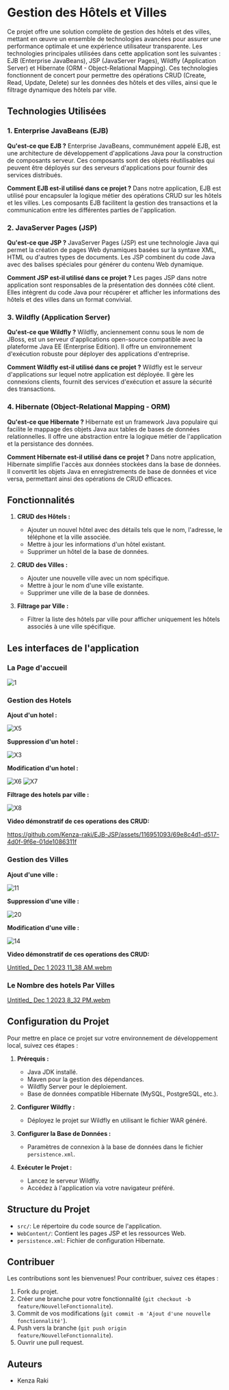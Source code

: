 # Gestion des Hôtels et Villes

Ce projet offre une solution complète de gestion des hôtels et des villes, mettant en œuvre un ensemble de technologies avancées pour assurer une performance optimale et une expérience utilisateur transparente. Les technologies principales utilisées dans cette application sont les suivantes : EJB (Enterprise JavaBeans), JSP (JavaServer Pages), Wildfly (Application Server) et Hibernate (ORM - Object-Relational Mapping). Ces technologies fonctionnent de concert pour permettre des opérations CRUD (Create, Read, Update, Delete) sur les données des hôtels et des villes, ainsi que le filtrage dynamique des hôtels par ville.

## Technologies Utilisées

### 1. Enterprise JavaBeans (EJB)

**Qu'est-ce que EJB ?**
Enterprise JavaBeans, communément appelé EJB, est une architecture de développement d'applications Java pour la construction de composants serveur. Ces composants sont des objets réutilisables qui peuvent être déployés sur des serveurs d'applications pour fournir des services distribués.

**Comment EJB est-il utilisé dans ce projet ?**
Dans notre application, EJB est utilisé pour encapsuler la logique métier des opérations CRUD sur les hôtels et les villes. Les composants EJB facilitent la gestion des transactions et la communication entre les différentes parties de l'application.

### 2. JavaServer Pages (JSP)

**Qu'est-ce que JSP ?**
JavaServer Pages (JSP) est une technologie Java qui permet la création de pages Web dynamiques basées sur la syntaxe XML, HTML ou d'autres types de documents. Les JSP combinent du code Java avec des balises spéciales pour générer du contenu Web dynamique.

**Comment JSP est-il utilisé dans ce projet ?**
Les pages JSP dans notre application sont responsables de la présentation des données côté client. Elles intègrent du code Java pour récupérer et afficher les informations des hôtels et des villes dans un format convivial.

### 3. Wildfly (Application Server)

**Qu'est-ce que Wildfly ?**
Wildfly, anciennement connu sous le nom de JBoss, est un serveur d'applications open-source compatible avec la plateforme Java EE (Enterprise Edition). Il offre un environnement d'exécution robuste pour déployer des applications d'entreprise.

**Comment Wildfly est-il utilisé dans ce projet ?**
Wildfly est le serveur d'applications sur lequel notre application est déployée. Il gère les connexions clients, fournit des services d'exécution et assure la sécurité des transactions.

### 4. Hibernate (Object-Relational Mapping - ORM)

**Qu'est-ce que Hibernate ?**
Hibernate est un framework Java populaire qui facilite le mappage des objets Java aux tables de bases de données relationnelles. Il offre une abstraction entre la logique métier de l'application et la persistance des données.

**Comment Hibernate est-il utilisé dans ce projet ?**
Dans notre application, Hibernate simplifie l'accès aux données stockées dans la base de données. Il convertit les objets Java en enregistrements de base de données et vice versa, permettant ainsi des opérations de CRUD efficaces.

## Fonctionnalités

1. **CRUD des Hôtels :**
   - Ajouter un nouvel hôtel avec des détails tels que le nom, l'adresse, le téléphone et la ville associée.
   - Mettre à jour les informations d'un hôtel existant.
   - Supprimer un hôtel de la base de données.

2. **CRUD des Villes :**
   - Ajouter une nouvelle ville avec un nom spécifique.
   - Mettre à jour le nom d'une ville existante.
   - Supprimer une ville de la base de données.

3. **Filtrage par Ville :**
   - Filtrer la liste des hôtels par ville pour afficher uniquement les hôtels associés à une ville spécifique.

## Les interfaces de l'application 
### La Page d'accueil 

![1](https://github.com/Kenza-raki/EJB-JSP/assets/116951093/50f3ebf6-d9d8-45a0-8ca1-8b3d77c84623)

### Gestion des Hotels

**Ajout d'un hotel :**

![X5](https://github.com/Kenza-raki/EJB-JSP/assets/116951093/fee77d9f-1c39-48e7-91ea-432507282705)

**Suppression d'un hotel :**

![X3](https://github.com/Kenza-raki/EJB-JSP/assets/116951093/930b156a-698b-466f-a360-d5823b147598)

**Modification d'un hotel :**

![X6](https://github.com/Kenza-raki/EJB-JSP/assets/116951093/671693f1-7166-4348-9c3d-ff788c5b747f)
![X7](https://github.com/Kenza-raki/EJB-JSP/assets/116951093/085cfb98-8d82-4a72-bb95-cf456aa15f0d)

**Filtrage des hotels par ville :**

![X8](https://github.com/Kenza-raki/EJB-JSP/assets/116951093/31bd1be9-8717-4515-b9d7-39110751351c)

**Video démonstratif de ces operations des CRUD:**


https://github.com/Kenza-raki/EJB-JSP/assets/116951093/69e8c4d1-d517-4d0f-9f6e-01de1086311f



### Gestion des Villes

**Ajout d'une ville :**

![11](https://github.com/Kenza-raki/EJB-JSP/assets/116951093/05f82554-49e6-4ede-8e1a-26dca934d9f1)

**Suppression d'une ville :**

![20](https://github.com/Kenza-raki/EJB-JSP/assets/116951093/f38b5ad9-b8ca-4a15-8804-3185a57b418c)

**Modification d'une ville :**

![14](https://github.com/Kenza-raki/EJB-JSP/assets/116951093/44a34f4c-4290-4e9a-bce5-16143cdf96c3)

**Video démonstratif de ces operations des CRUD:**

[Untitled_ Dec 1 2023 11_38 AM.webm](https://github.com/Kenza-raki/EJB-JSP/assets/116951093/cfc9faac-7591-43b1-863b-06fe0cc15e2b)

### Le Nombre des hotels Par Villes

[Untitled_ Dec 1 2023 8_32 PM.webm](https://github.com/Kenza-raki/EJB-JSP/assets/116951093/8918be03-bc70-486c-962e-38fbb1bb6f50)


## Configuration du Projet

Pour mettre en place ce projet sur votre environnement de développement local, suivez ces étapes :

1. **Prérequis :**
   - Java JDK installé.
   - Maven pour la gestion des dépendances.
   - Wildfly Server pour le déploiement.
   - Base de données compatible Hibernate (MySQL, PostgreSQL, etc.).

2. **Configurer Wildfly :**
   - Déployez le projet sur Wildfly en utilisant le fichier WAR généré.

3. **Configurer la Base de Données :**
   - Paramètres de connexion à la base de données dans le fichier `persistence.xml`.

4. **Exécuter le Projet :**
   - Lancez le serveur Wildfly.
   - Accédez à l'application via votre navigateur préféré.

## Structure du Projet

- `src/`: Le répertoire du code source de l'application.
- `WebContent/`: Contient les pages JSP et les ressources Web.
- `persistence.xml`: Fichier de configuration Hibernate.

## Contribuer

Les contributions sont les bienvenues! Pour contribuer, suivez ces étapes :
1. Fork du projet.
2. Créer une branche pour votre fonctionnalité (`git checkout -b feature/NouvelleFonctionnalite`).
3. Commit de vos modifications (`git commit -m 'Ajout d'une nouvelle fonctionnalité'`).
4. Push vers la branche (`git push origin feature/NouvelleFonctionnalite`).
5. Ouvrir une pull request.

## Auteurs

- Kenza Raki
